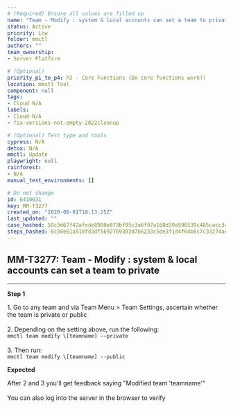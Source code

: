 ```yaml
---
# (Required) Ensure all values are filled up
name: "Team - Modify : system & local accounts can set a team to private"
status: Active
priority: Low
folder: mmctl
authors: ""
team_ownership: 
- Server Platform

# (Optional)
priority_p1_to_p4: P2 - Core Functions (Do core functions work?)
location: mmctl Tool
component: null
tags: 
- Cloud N/A
labels: 
- Cloud-N/A
- fix-versions-not-empty-2022cleanup

# (Optional) Test type and tools
cypress: N/A
detox: N/A
mmctl: Update
playwright: null
rainforest: 
- N/A
manual_test_environments: []

# Do not change
id: 6410631
key: MM-T3277
created_on: "2020-08-01T18:13:25Z"
last_updated: ""
case_hashed: 58c3d67f42afede8900e873bf95c3a6f97a160d39a596539c485cacc3c06571095e928eb29678493ae3fe33639f100eb
steps_hashed: 0c50e61a518fd3df5692769383d7b6233c5de3f1d4f64b6c7c33274ae263902b06e33c0cbc9810a7b9512541b35f8ee9
---
```


<!-- (Auto-generated) Based on frontmatter's "key" and "name" -->

## MM-T3277: Team - Modify : system & local accounts can set a team to private

---

**Step 1**

1\. Go to any team and via Team Menu > Team Settings, ascertain whether the team is private or public\
\
2\. Depending on the setting above, run the following:\
`mmctl team modify \[teamname] --private`\
\
3\. Then run:\
`mmctl team modify \[teamname] --public`

**Expected**

After 2 and 3 you'll get feedback saying "Modified team 'teamname'"\
\
You can also log into the server in the browser to verify
